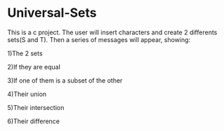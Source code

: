 # Universal-Sets
This is a c project. The user will insert characters and create 2 differents sets(S and T). 
Then a series of messages will appear, showing:

  1)The 2 sets
  
  2)If they are equal 
  
  3)If one of them is a subset of the other
  
  4)Their union
  
  5)Their intersection 
  
  6)Their difference

